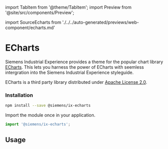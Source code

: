 import TabItem from '@theme/TabItem';
import Preview from '@site/src/components/Preview';

import SourceEcharts from './../../auto-generated/previews/web-component/echarts.md'

# ECharts

Siemens Industrial Experience provides a theme for the popular chart library [ECharts](https://echarts.apache.org/handbook/en/get-started).
This lets you harness the power of ECharts with seemless intergration into the Siemens Industrial Experience styleguide.

<div className="siemens-brand-section">

ECharts is a third party library distributed under [Apache License 2.0](https://www.apache.org/licenses).

</div>

### Installation

```sh
npm install --save @siemens/ix-echarts
```

Import the module once in your application.

```typescript
import '@siemens/ix-echarts';
```

## Usage

<Preview name="echarts" height="42rem">
  <TabItem value="javascript">
    <SourceEcharts />
  </TabItem>
</Preview>
